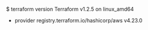 
$ terraform version
Terraform v1.2.5
on linux_amd64
+ provider registry.terraform.io/hashicorp/aws v4.23.0

